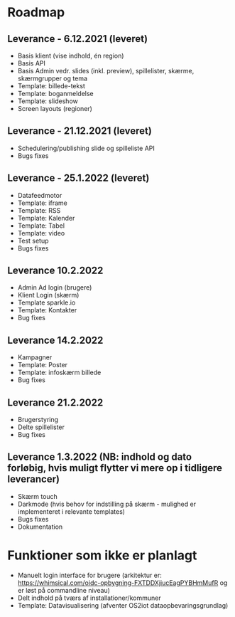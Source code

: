 # Roadmap

## Leverance - 6.12.2021 (leveret)
*	Basis klient (vise indhold, én region)
*	Basis API
*	Basis Admin vedr. slides (inkl. preview), spillelister, skærme, skærmgrupper og tema
*	Template: billede-tekst
*	Template: boganmeldelse
*	Template: slideshow
*	Screen layouts (regioner) 

## Leverance - 21.12.2021 (leveret)
*	Schedulering/publishing slide og spilleliste API
*	Bugs fixes	

## Leverance - 25.1.2022 (leveret)
*	Datafeedmotor  
*	Template: iframe
*	Template: RSS
*	Template: Kalender
*	Template: Tabel 
*	Template: video
*	Test setup
*	Bugs fixes

## Leverance 10.2.2022 
*	Admin Ad login (brugere)
*	Klient Login (skærm)
*	Template sparkle.io
*	Template: Kontakter
*	Bug fixes

## Leverance 14.2.2022
*	Kampagner
*	Template: Poster
*	Template: infoskærm billede
*	Bug fixes

## Leverance 21.2.2022
*	Brugerstyring
*	Delte spillelister
*	Bug fixes

## Leverance 	1.3.2022 (NB: indhold og dato forløbig, hvis muligt flytter vi mere op i tidligere leverancer)
*	Skærm touch
*	Darkmode (hvis behov for indstilling på skærm - mulighed er implementeret i relevante templates)
*	Bugs fixes
*	Dokumentation

# Funktioner som ikke er planlagt
* Manuelt login interface for brugere (arkitektur er: https://whimsical.com/oidc-opbygning-FXTDDXjiucEagPYBHmMufR og er løst på commandline niveau)
* Delt indhold på tværs af installationer/kommuner
*	Template: Datavisualisering (afventer OS2iot dataopbevaringsgrundlag)



